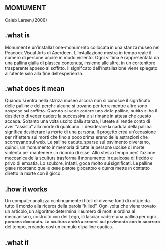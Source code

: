 ## MOMUMENT
Caleb Larsen,(2006)

## .what is
Monument è un’installazione-monumento collocata in una stanza museo nel Peacock Visual Arts di Aberdeen. L’installazione mostra in tempo reale il numero di persone uccise in modo violento. Ogni vittima è rappresentata da una pallina gialla di plastica contenuta, insieme alle altre, in un contenitore trasparente appeso al soffitto. Il significato dell’installazione viene spiegato all’utente solo alla fine dell’esperienza.

## .what does it mean
Quando si entra nella stanza museo ancora non si conosce il significato delle palline e del perché alcune si trovano per terra mentre altre sono sospese sul soffitto. Quando si vede cadere una delle palline, subito si ha il desiderio di veder cadere la successiva e si rimane in attesa che questo accada. Soltanto una volta uscito dalla stanza, l’utente si rende conto di aver “assisto” alla morte di qualcuno. Il desiderare la caduta della pallina significa desiderare la morte di una persona. Il progetto crea un'occasione per riflettere sui morti che fino a poco prima erano delle astrazioni che scorrevano sul web.
Le palline cadute, sparse sul pavimento diventano, quindi, un monumento in memoria di tutte le persone uccise di morte violenta per mantenere un ricordo di esse. Allo stesso tempo però l’azione meccanica della scultura trasforma il monumento in qualcosa di freddo e privo di empatia. Lo scultore, infatti, gioca molto sui significati. Le palline gialle ricordano quelle delle pistole giocattolo e quindi mette in contatto diretto la morte con il gioco.

## .how it works

Un computer analizza continuamente i titoli di diverse fonti di notizie da tutto il mondo alla ricerca della parola “killed”. Ogni volta che viene trovato un articolo, un algoritmo determina il numero di morti e ordina al meccanismo, costruito con dei Lego, di lasciar cadere una pallina per ogni persona deceduta. La scultura andrà a crearsi sul pavimento con lo scorrere del tempo, creando così un cumulo di palline caotico.


## .what if
